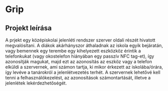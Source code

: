 # Grip
## Projekt leírása
A prjekt egy középiskolai jelenléti rendszer szerver oldali részét hivatott megvalósítani. A diákok akárhányszor áthaladnak az iskola egyik bejáratán, vagy bemennek egy terembe egy kihelyezett eszközköz érintik a telefonkukat (vagy okostelefon hiányában egy passzív NFC tag-et), így azonosítják magukat, majd ezt az azonosítás az eszköz vagy a telefon elküldi a szervernek, ami számon tartja, ki mikor érkezett az iskolába/órára, így levéve a tanárokról a jelenlétvezetés terhét. A szervernek lehetővé kell tenni a felhasználókezelést, az azonosítások számontartását, illetve a jelenlétek lekérdezhetőségét.